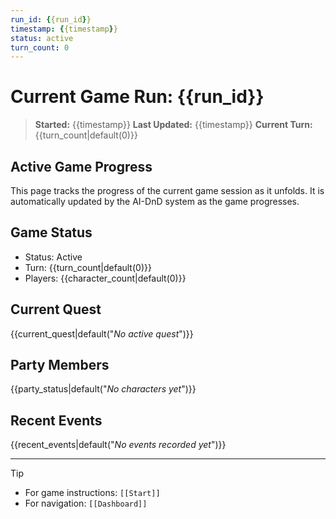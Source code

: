 ```yaml
---
run_id: {{run_id}}
timestamp: {{timestamp}}
status: active
turn_count: 0
---
```


# Current Game Run: {{run_id}}

> **Started:** {{timestamp}}
> **Last Updated:** {{timestamp}}
> **Current Turn:** {{turn_count|default(0)}}

## Active Game Progress
This page tracks the progress of the current game session as it unfolds. It is automatically updated by the AI-DnD system as the game progresses.

## Game Status
- Status: Active
- Turn: {{turn_count|default(0)}}
- Players: {{character_count|default(0)}}

## Current Quest
{{current_quest|default("*No active quest*")}}

## Party Members
{{party_status|default("*No characters yet*")}}

## Recent Events
{{recent_events|default("*No events recorded yet*")}}

---

> [!TIP]
> - For game instructions: `[[Start]]`
> - For navigation: `[[Dashboard]]`
